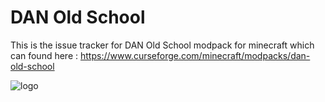 # DAN Old School

This is the issue tracker for DAN Old School modpack for minecraft which can found here :
https://www.curseforge.com/minecraft/modpacks/dan-old-school

![logo](https://user-images.githubusercontent.com/89092953/172032106-fab7dfba-c56f-4faa-8131-b781a6dea6ff.png)
